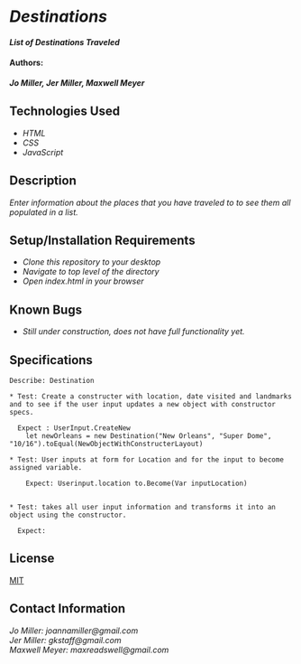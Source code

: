 # _Destinations_

#### _List of Destinations Traveled_

#### Authors:
_**Jo Miller, Jer Miller, Maxwell Meyer**_

## Technologies Used

* _HTML_
* _CSS_
* _JavaScript_

## Description

_Enter information about the places that you have traveled to to see them all populated in a list._

## Setup/Installation Requirements

* _Clone this repository to your desktop_
* _Navigate to top level of the directory_
* _Open index.html in your browser_

## Known Bugs

* _Still under construction, does not have full functionality yet._


## Specifications
```
Describe: Destination

* Test: Create a constructer with location, date visited and landmarks and to see if the user input updates a new object with constructor specs.

  Expect : UserInput.CreateNew
    let newOrleans = new Destination("New Orleans", "Super Dome", "10/16").toEqual(NewObjectWithConstructerLayout)

* Test: User inputs at form for Location and for the input to become assigned variable.

    Expect: Userinput.location to.Become(Var inputLocation)


* Test: takes all user input information and transforms it into an object using the constructor.

  Expect: 

```

## License

[MIT](LICENSE.txt)

## Contact Information

_Jo Miller: joannamiller@gmail.com_ <br>
_Jer Miller: gkstaff@gmail.com_ <br>
_Maxwell Meyer: maxreadswell@gmail.com_



